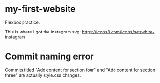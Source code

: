# my-first-website
Flexbox practice.

This is where I got the instagram.svg:
https://icons8.com/icons/set/white-instagram

# Commit naming error
Commits titled "Add content for section four" and
"Add content for section three" are actually style.css 
changes.